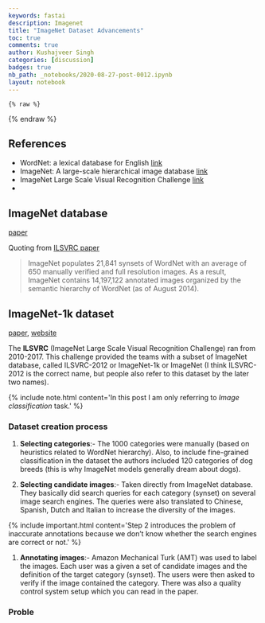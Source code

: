 ```yaml
---
keywords: fastai
description: Imagenet
title: "ImageNet Dataset Advancements"
toc: true
comments: true
author: Kushajveer Singh
categories: [discussion]
badges: true
nb_path: _notebooks/2020-08-27-post-0012.ipynb
layout: notebook
---
```


<!--
#################################################
### THIS FILE WAS AUTOGENERATED! DO NOT EDIT! ###
#################################################
# file to edit: _notebooks/2020-08-27-post-0012.ipynb
-->

<div class="container" id="notebook-container">
        
    {% raw %}
    
<div class="cell border-box-sizing code_cell rendered">

</div>
    {% endraw %}

<div class="cell border-box-sizing text_cell rendered"><div class="inner_cell">
<div class="text_cell_render border-box-sizing rendered_html">
<h2 id="References">References<a class="anchor-link" href="#References"> </a></h2><ul>
<li>WordNet: a lexical database for English <a href="https://dl.acm.org/doi/10.1145/219717.219748">link</a></li>
<li>ImageNet: A large-scale hierarchical image database <a href="https://ieeexplore.ieee.org/document/5206848">link</a></li>
<li>ImageNet Large Scale Visual Recognition Challenge <a href="https://arxiv.org/abs/1409.0575">link</a></li>
<li></li>
</ul>

</div>
</div>
</div>
<div class="cell border-box-sizing text_cell rendered"><div class="inner_cell">
<div class="text_cell_render border-box-sizing rendered_html">
<h2 id="ImageNet-database">ImageNet database<a class="anchor-link" href="#ImageNet-database"> </a></h2><p><a href="https://ieeexplore.ieee.org/document/5206848">paper</a></p>
<p>Quoting from <a href="https://arxiv.org/abs/1409.0575">ILSVRC paper</a></p>
<blockquote><p>ImageNet populates 21,841 synsets of WordNet with an average of 650 manually verified and full resolution images. As a result, ImageNet contains 14,197,122 annotated images organized by the semantic hierarchy of WordNet (as of August 2014).</p>
</blockquote>

</div>
</div>
</div>
<div class="cell border-box-sizing text_cell rendered"><div class="inner_cell">
<div class="text_cell_render border-box-sizing rendered_html">
<h2 id="ImageNet-1k-dataset">ImageNet-1k dataset<a class="anchor-link" href="#ImageNet-1k-dataset"> </a></h2><p><a href="https://arxiv.org/abs/1409.0575">paper</a>, <a href="http://www.image-net.org/challenges/LSVRC/">website</a></p>
<p>The <strong>ILSVRC</strong> (ImageNet Large Scale Visual Recognition Challenge) ran from 2010-2017. This challenge provided the teams with a subset of ImageNet database, called ILSVRC-2012 or ImageNet-1k or ImageNet (I think ILSVRC-2012 is the correct name, but people also refer to this dataset by the later two names).</p>

</div>
</div>
</div>
<div class="cell border-box-sizing text_cell rendered"><div class="inner_cell">
<div class="text_cell_render border-box-sizing rendered_html">
<p>{% include note.html content='In this post I am only referring to <em>Image classification</em> task.' %}</p>

</div>
</div>
</div>
<div class="cell border-box-sizing text_cell rendered"><div class="inner_cell">
<div class="text_cell_render border-box-sizing rendered_html">
<h3 id="Dataset-creation-process">Dataset creation process<a class="anchor-link" href="#Dataset-creation-process"> </a></h3><ol>
<li><p><strong>Selecting categories</strong>:- The 1000 categories were manually (based on heuristics related to WordNet hierarchy). Also, to include fine-grained classification in the dataset the authors included 120 categories of dog breeds (this is why ImageNet models generally dream about dogs).</p>
</li>
<li><p><strong>Selecting candidate images</strong>:- Taken directly from ImageNet database. They basically did search queries for each category (synset) on several image search engines. The queries were also translated to Chinese, Spanish, Dutch and Italian to increase the diversity of the images.</p>
</li>
</ol>

</div>
</div>
</div>
<div class="cell border-box-sizing text_cell rendered"><div class="inner_cell">
<div class="text_cell_render border-box-sizing rendered_html">
<p>{% include important.html content='Step 2 introduces the problem of inaccurate annotations because we don&#8217;t know whether the search engines are correct or not.' %}</p>

</div>
</div>
</div>
<div class="cell border-box-sizing text_cell rendered"><div class="inner_cell">
<div class="text_cell_render border-box-sizing rendered_html">
<ol>
<li><strong>Annotating images</strong>:- Amazon Mechanical Turk (AMT) was used to label the images. Each user was a given a set of candidate images and the definition of the target category (synset). The users were then asked to verify if the image contained the category. There was also a quality control system setup which you can read in the paper. </li>
</ol>

</div>
</div>
</div>
<div class="cell border-box-sizing text_cell rendered"><div class="inner_cell">
<div class="text_cell_render border-box-sizing rendered_html">
<h3 id="Proble">Proble<a class="anchor-link" href="#Proble"> </a></h3>
</div>
</div>
</div>
</div>
 

